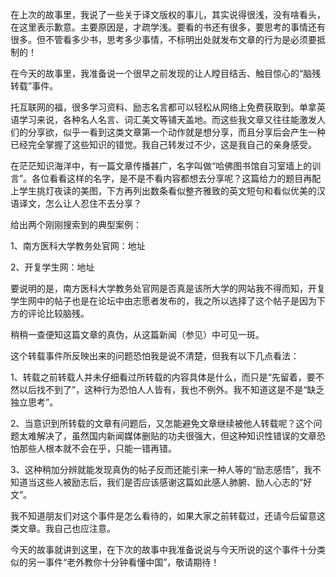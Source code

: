 在上次的故事里，我说了一些关于译文版权的事儿，其实说得很浅，没有啥看头，在这里表示歉意。主要原因是，才疏学浅。要看的书还有很多，要思考的事情还有很多。但不管看多少书，思考多少事情，不标明出处就发布文章的行为是必须要抵制的！

在今天的故事里，我准备说一个很早之前发现的让人瞠目结舌、触目惊心的“脑残转载”事件。

托互联网的福，很多学习资料、励志名言都可以轻松从网络上免费获取到。单拿英语学习来说，各种名人名言、词汇美文等铺天盖地。而这些我文章又往往能激发人们的分享欲，似乎一看到这类文章第一个动作就是想分享，而且分享后会产生一种已经完全掌握了这些知识的错觉。我自己转发过不少，这是我自己的亲身感受。

在茫茫知识海洋中，有一篇文章传播甚广，名字叫做“哈佛图书馆自习室墙上的训言”。各位看看这样的名字，是不是不看内容都想去分享呢？这篇给力的题目再配上学生挑灯夜读的美图，下方再列出数条看似整齐雅致的英文短句和看似优美的汉语译文，怎么让人忍住不去分享？

给出两个刚刚搜索到的典型案例：

1、南方医科大学教务处官网：地址

2、开复学生网：地址

要说明的是，南方医科大学教务处官网是否真是该所大学的网站我不得而知，开复学生网中的帖子也是在论坛中由志愿者发布的，我之所以选择了这个帖子是因为下方的评论比较脑残。

稍稍一查便知这篇文章的真伪，从这篇新闻（参见）中可见一斑。

这个转载事件所反映出来的问题恐怕我是说不清楚，但我有以下几点看法：

1、转载之前转载人并未仔细看过所转载的内容具体是什么，而只是“先留着，要不然以后找不到了”，这种行为恐怕人人皆有，我也不例外。我不知道这是不是“缺乏独立思考”。

2、当意识到所转载的文章有问题后，又怎能避免文章继续被他人转载呢？这个问题太难解决了，虽然国内新闻媒体删贴的功夫很强大，但这种知识性错误的文章恐怕那些人根本就不会在乎，只能一错再错。

3、这种稍加分辨就能发现真伪的帖子反而还能引来一种人等的“励志感悟”，我不知道当这些人被励志后，我们是否应该感谢这篇如此感人肺腑、励人心志的“好文”。

我不知道朋友们对这个事件是怎么看待的，如果大家之前转载过，还请今后留意这类文章。我自己也应注意。

今天的故事就讲到这里，在下次的故事中我准备说说与今天所说的这个事件十分类似的另一事件“老外教你十分钟看懂中国”，敬请期待！